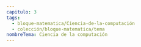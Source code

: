 ```yaml
---
capitulo: 3
tags:
  - bloque-matematica/Ciencia-de-la-computación
  - colección/bloque-matematica/tema
nombreTema: Ciencia de la computación
---
```

